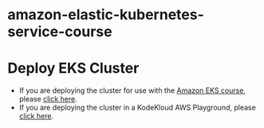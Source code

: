 # amazon-elastic-kubernetes-service-course

# Deploy EKS Cluster

* If you are deploying the cluster for use with the [Amazon EKS course](https://learn.kodekloud.com/user/courses/aws-eks), please [click here](./docs/eks-course.md).
* If you are deploying the cluster in a KodeKloud AWS Playground, please [click here](./docs/playground.md).

